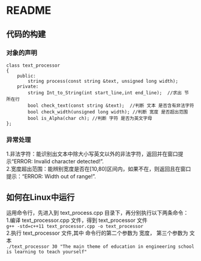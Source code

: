 # README

## 代码的构建  

### 对象的声明  
```
class text_processor  
{  
    public:  
        string process(const string &text, unsigned long width);  
    private:  
        string Int_to_String(int start_line,int end_line);  //求出 节 所在行
        bool check_text(const string &text);  //判断 文本 是否含有非法字符
        bool check_width(unsigned long width); //判断 宽度 是否超出范围 
        bool is_Alpha(char ch); //判断 字符 是否为英文字母 
};  
 ```  
### 异常处理  
1.非法字符：能识别出文本中除大小写英文以外的非法字符，返回并在窗口提示“ERROR: Invalid character detected!”.  
2.宽度超出范围：能辨别宽度是否在[10,80]区间内，如果不在，则返回且在窗口提示：“ERROR: Width out of range!”.  

## 如何在Linux中运行  
运用命令行，先进入到 text_process.cpp 目录下，再分别执行以下两条命令：  
1.编译 text_processor.cpp 文件，得到 text_processor 文件  
`g++ -std=c++11 text_processor.cpp -o text_processor`  
2.执行 text_processor 文件,其中 命令行的第二个参数为 宽度， 第三个参数为 文本  
`./text_processor 30 "The main theme of education in engineering school is learning to teach yourself"`  
